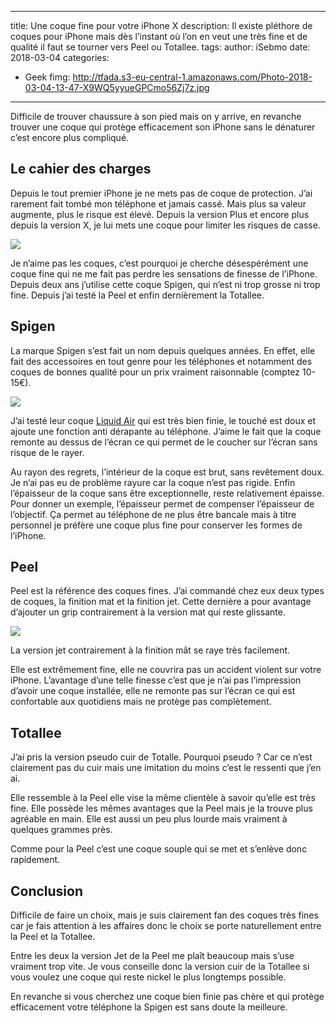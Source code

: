 

---
title: Une coque fine pour votre iPhone X
description: Il existe pléthore de coques pour iPhone mais dès l’instant où l’on en veut une très fine et de qualité il faut se tourner vers Peel ou Totallee. 
tags: 
author: iSebmo
date: 2018-03-04
categories:
  - Geek
fimg: http://tfada.s3-eu-central-1.amazonaws.com/Photo-2018-03-04-13-47-X9WQ5yyueGPCmo56Zj7z.jpg
---

Difficile de trouver chaussure à son pied mais on y arrive, en revanche trouver une coque qui protège efficacement son iPhone sans le dénaturer c’est encore plus compliqué. 

## Le cahier des charges
Depuis le tout premier iPhone je ne mets pas de coque de protection. J’ai rarement fait tombé mon téléphone et jamais cassé. Mais plus sa valeur augmente, plus le risque est élevé. Depuis la version Plus et encore plus depuis la version X, je lui mets une coque pour limiter les risques de casse. 

![](http://tfada.s3-eu-central-1.amazonaws.com/Photo-2018-03-04-13-42-1RiuvrupumVZiCQzVSve.jpg)

Je n’aime pas les coques, c’est pourquoi je cherche désespérément une coque fine qui ne me fait pas perdre les sensations de finesse de l’iPhone. Depuis deux ans j’utilise cette coque Spigen, qui n’est ni trop grosse ni trop fine. Depuis j’ai testé la Peel et enfin dernièrement la Totallee. 

## Spigen
La marque Spigen s’est fait un nom depuis quelques années. En effet, elle fait des accessoires en tout genre pour les téléphones et notamment des coques de bonnes qualité pour un prix vraiment raisonnable (comptez 10-15€). 

![](http://tfada.s3-eu-central-1.amazonaws.com/Photo-2018-03-04-13-46-2XoWDCY1ybOXIISjbfTa.jpg)

J’ai testé leur coque [Liquid Air](http://amzn.to/2Bi8bym) qui est très bien finie, le touché est doux et ajoute une fonction anti dérapante au téléphone. J’aime le fait que la coque remonte au dessus de l’écran ce qui permet de le coucher sur l’écran sans risque de le rayer. 

Au rayon des regrets, l’intérieur de la coque est brut, sans revêtement doux. Je n’ai pas eu de problème rayure car la coque n’est pas rigide. Enfin l’épaisseur de la coque sans être exceptionnelle, reste relativement épaisse. Pour donner un exemple, l’épaisseur permet de compenser l’épaisseur de l’objectif. Ça permet au téléphone de ne plus être bancale mais à titre personnel je préfère une coque plus fine pour conserver les formes de l’iPhone. 

## Peel
Peel est la référence des coques fines. J’ai commandé chez eux deux types de coques, la finition mat et la finition jet. Cette dernière a pour avantage d’ajouter un grip contrairement à la version mat qui reste glissante. 

![](http://tfada.s3-eu-central-1.amazonaws.com/Photo-2018-03-04-13-45-u7PYM9VzQY7ORm8dU8Lr.jpg)

La version jet contrairement à la finition mât se raye très facilement. 

Elle est extrêmement fine, elle ne couvrira pas un accident violent sur votre iPhone. L’avantage d’une telle finesse c’est que je n’ai pas l’impression d’avoir une coque installée, elle ne remonte pas sur l’écran ce qui est confortable aux quotidiens mais ne protège pas complètement. 

## Totallee
J’ai pris la version pseudo cuir de Totalle. Pourquoi pseudo ? Car ce n’est clairement pas du cuir mais une imitation du moins c’est le ressenti que j’en ai. 

Elle ressemble à la Peel elle vise la même clientèle à savoir qu’elle est très fine. Elle possède les mêmes avantages que la Peel mais je la trouve plus agréable en main. Elle est aussi un peu plus lourde mais vraiment à quelques grammes près. 

Comme pour la Peel c’est une coque souple qui se met et s’enlève donc rapidement. 

## Conclusion
Difficile de faire un choix, mais je suis clairement fan des coques très fines car je fais attention à les affaires donc le choix se porte naturellement entre la Peel et la Totallee. 

Entre les deux la version Jet de la Peel me plaît beaucoup mais s’use vraiment trop vite. Je vous conseille donc la version cuir de la Totallee si vous voulez une coque qui reste nickel le plus longtemps possible. 

En revanche si vous cherchez une coque bien finie pas chère et qui protège efficacement votre téléphone la Spigen est sans doute la meilleure. 